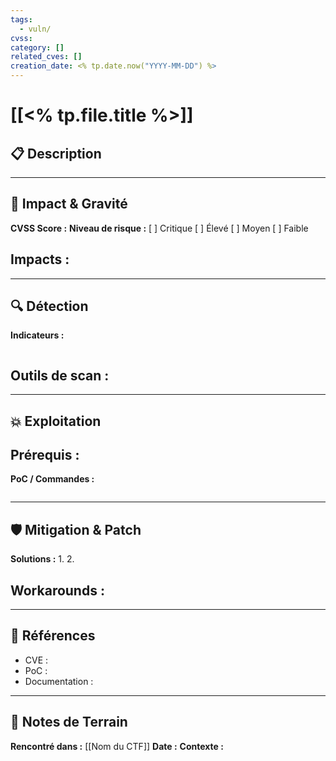 ```yaml
---
tags:
  - vuln/
cvss: 
category: []
related_cves: []
creation_date: <% tp.date.now("YYYY-MM-DD") %>
---
```

# [[<% tp.file.title %>]]

## 📋 Description
> 

---

## 🎯 Impact & Gravité

**CVSS Score :** 
**Niveau de risque :** [ ] Critique [ ] Élevé [ ] Moyen [ ] Faible

**Impacts :**
- 

---

## 🔍 Détection

**Indicateurs :**
```bash

```

**Outils de scan :**
- 

---

## 💥 Exploitation

**Prérequis :**
- 

**PoC / Commandes :**
```bash

```

---

## 🛡️ Mitigation & Patch

**Solutions :**
1. 
2. 

**Workarounds :**
- 

---

## 🔗 Références

- CVE : 
- PoC : 
- Documentation : 

---

## 📝 Notes de Terrain

**Rencontré dans :** [[Nom du CTF]]
**Date :** 
**Contexte :**
